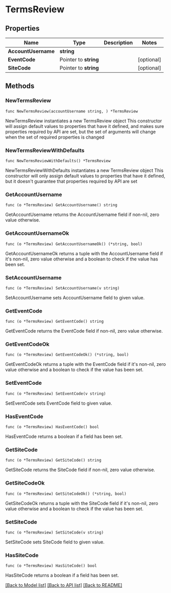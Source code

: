# TermsReview

## Properties

Name | Type | Description | Notes
------------ | ------------- | ------------- | -------------
**AccountUsername** | **string** |  | 
**EventCode** | Pointer to **string** |  | [optional] 
**SiteCode** | Pointer to **string** |  | [optional] 

## Methods

### NewTermsReview

`func NewTermsReview(accountUsername string, ) *TermsReview`

NewTermsReview instantiates a new TermsReview object
This constructor will assign default values to properties that have it defined,
and makes sure properties required by API are set, but the set of arguments
will change when the set of required properties is changed

### NewTermsReviewWithDefaults

`func NewTermsReviewWithDefaults() *TermsReview`

NewTermsReviewWithDefaults instantiates a new TermsReview object
This constructor will only assign default values to properties that have it defined,
but it doesn't guarantee that properties required by API are set

### GetAccountUsername

`func (o *TermsReview) GetAccountUsername() string`

GetAccountUsername returns the AccountUsername field if non-nil, zero value otherwise.

### GetAccountUsernameOk

`func (o *TermsReview) GetAccountUsernameOk() (*string, bool)`

GetAccountUsernameOk returns a tuple with the AccountUsername field if it's non-nil, zero value otherwise
and a boolean to check if the value has been set.

### SetAccountUsername

`func (o *TermsReview) SetAccountUsername(v string)`

SetAccountUsername sets AccountUsername field to given value.


### GetEventCode

`func (o *TermsReview) GetEventCode() string`

GetEventCode returns the EventCode field if non-nil, zero value otherwise.

### GetEventCodeOk

`func (o *TermsReview) GetEventCodeOk() (*string, bool)`

GetEventCodeOk returns a tuple with the EventCode field if it's non-nil, zero value otherwise
and a boolean to check if the value has been set.

### SetEventCode

`func (o *TermsReview) SetEventCode(v string)`

SetEventCode sets EventCode field to given value.

### HasEventCode

`func (o *TermsReview) HasEventCode() bool`

HasEventCode returns a boolean if a field has been set.

### GetSiteCode

`func (o *TermsReview) GetSiteCode() string`

GetSiteCode returns the SiteCode field if non-nil, zero value otherwise.

### GetSiteCodeOk

`func (o *TermsReview) GetSiteCodeOk() (*string, bool)`

GetSiteCodeOk returns a tuple with the SiteCode field if it's non-nil, zero value otherwise
and a boolean to check if the value has been set.

### SetSiteCode

`func (o *TermsReview) SetSiteCode(v string)`

SetSiteCode sets SiteCode field to given value.

### HasSiteCode

`func (o *TermsReview) HasSiteCode() bool`

HasSiteCode returns a boolean if a field has been set.


[[Back to Model list]](../README.md#documentation-for-models) [[Back to API list]](../README.md#documentation-for-api-endpoints) [[Back to README]](../README.md)



